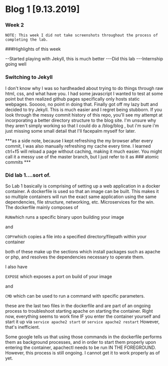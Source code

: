 # Blog 1 [9.13.2019]
### Week 2
```NOTE: This week I did not take screenshots throughout the process of completing the lab.```

###Highlights of this week

--Started playing with Jekyll, this is much better
---Did this lab
---Internship going well

### Switching to Jekyll

I don't know why I was so hardheaded about trying to do things through raw html, css, and what have you.
I had some javascript I wanted to test at some point but then realized github pages specifically only hosts static webpages.
Sooooo, no point in doing that.
Finally got off my lazy butt and decided to try Jekyll.
This is much easier and I regret being stubborn.
If you look through the messy commit history of this repo, you'll see my attempt at incorporating a better directory structure to the blog site. 
I'm unsure why they aren't simply working so that I could do a <base-url>/blog/blog<number> , but i'm sure i'm just missing some small detail that I'll facepalm myself for later.

***as a side note, because I kept refreshing the my browser after every commit, I was also manually refreshing my cache every time. 
I learned ctrl+f5 will reload a page without caching, making it much easier.
You might call it a messy use of the master branch, but I just refer to it as ### atomic commits ***
  
### Did lab 1....sort of.
  
  So Lab 1 basically is comprising of setting up a web application in a docker container.
  A dockerfile is used so that an image can be built. This makes it so multiple containers will run the exact same application using the same dependencies, file structure, networking, etc. Microservices for the win.
The dockerfile mainly composes of 

```RUN```which runs a specific binary upon building your image

and

```COPY```which copies a file into a specified directory/filepath within your container

both of these make up the sections which install packages such as apache or php, and resolves the dependencies necessary to operate them.

I also have 

```EXPOSE``` which exposes a port on build of your image

and

```CMD``` which can be used to run a command with specific parameters. 
  
these are the last two files in the dockerfile and are part of an ongoing process to troubleshoot starting apache on starting the container.
Right now, everything seems to work fine IF you enter the container yourself and start it up via ```service apache2 start``` or ```service apache2 restart```
However, that's inefficient.

Some google tells us that using those commands in the dockerfile performs them as background processes, and in order to start them properly upon entering the container, apachectl needs to be run IN THE FOREGROUND.
However, this process is still ongoing. I cannot get it to work properly as of yet.

